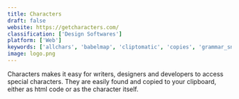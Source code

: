 ```yaml
---
title: Characters
draft: false 
website: https://getcharacters.com/
classification: ['Design Softwares']
platform: ['Web']
keywords: ['allchars', 'babelmap', 'cliptomatic', 'copies', 'grammar_snob', 'grammarly', 'gucharmap', 'medium_api', 'popchar', 'progressive_punctuation', 'rocket', 'shapecatcher', 'symbols', 'unicode_blank_chars', 'unicode_map', 'wincompose', 'wizkey', 'words']
image: logo.png
---
```

Characters makes it easy for writers, designers and developers to access special characters. They are easily found and copied to your clipboard, either as html code or as the character itself.
